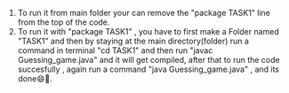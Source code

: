 1. To run it from main folder your can remove the "package TASK1" line from the top of the code.
2. To run it with "package TASK1" , you have to first make a Folder named "TASK1" and then by staying at the main directory(folder) run a command in terminal "cd TASK1" and then run "javac Guessing_game.java" and it will get compiled, after that to run the code succesfully , again run a command "java Guessing_game.java" , and its done😄🙌.